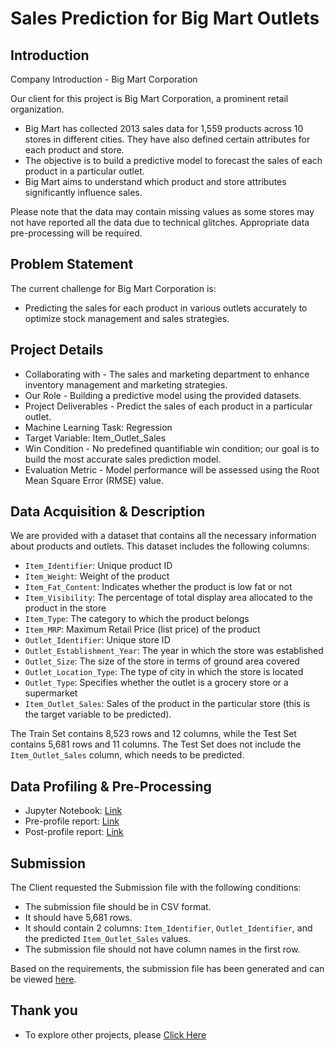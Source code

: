 # Sales Prediction for Big Mart Outlets

## Introduction

Company Introduction - Big Mart Corporation

Our client for this project is Big Mart Corporation, a prominent retail organization.

- Big Mart has collected 2013 sales data for 1,559 products across 10 stores in different cities. They have also defined certain attributes for each product and store.
- The objective is to build a predictive model to forecast the sales of each product in a particular outlet.
- Big Mart aims to understand which product and store attributes significantly influence sales.

Please note that the data may contain missing values as some stores may not have reported all the data due to technical glitches. Appropriate data pre-processing will be required.

## Problem Statement

The current challenge for Big Mart Corporation is:

- Predicting the sales for each product in various outlets accurately to optimize stock management and sales strategies.

## Project Details

- Collaborating with - The sales and marketing department to enhance inventory management and marketing strategies.
- Our Role - Building a predictive model using the provided datasets.
- Project Deliverables - Predict the sales of each product in a particular outlet.
- Machine Learning Task: Regression
- Target Variable: Item_Outlet_Sales
- Win Condition - No predefined quantifiable win condition; our goal is to build the most accurate sales prediction model.
- Evaluation Metric - Model performance will be assessed using the Root Mean Square Error (RMSE) value.

## Data Acquisition & Description

We are provided with a dataset that contains all the necessary information about products and outlets. This dataset includes the following columns:

- `Item_Identifier`: Unique product ID
- `Item_Weight`: Weight of the product
- `Item_Fat_Content`: Indicates whether the product is low fat or not
- `Item_Visibility`: The percentage of total display area allocated to the product in the store
- `Item_Type`: The category to which the product belongs
- `Item_MRP`: Maximum Retail Price (list price) of the product
- `Outlet_Identifier`: Unique store ID
- `Outlet_Establishment_Year`: The year in which the store was established
- `Outlet_Size`: The size of the store in terms of ground area covered
- `Outlet_Location_Type`: The type of city in which the store is located
- `Outlet_Type`: Specifies whether the outlet is a grocery store or a supermarket
- `Item_Outlet_Sales`: Sales of the product in the particular store (this is the target variable to be predicted).

The Train Set contains 8,523 rows and 12 columns, while the Test Set contains 5,681 rows and 11 columns. The Test Set does not include the `Item_Outlet_Sales` column, which needs to be predicted.

## Data Profiling & Pre-Processing

- Jupyter Notebook: [Link](https://github.com/Mihir-Ai-lab/Academic-Projects/blob/main/ML%20Projects/BigMart/BigMart_Sales_Prediction.ipynb)
- Pre-profile report: [Link](https://raw.githubusercontent.com/Mihir-Ai-lab/Academic-Projects/main/ML%20Projects/BigMart/BigMart_preprofile_report.html)
- Post-profile report: [Link](https://raw.githubusercontent.com/Mihir-Ai-lab/Academic-Projects/main/ML%20Projects/BigMart/BigMart_postprofile_report.html)


## Submission

The Client requested the Submission file with the following conditions:

- The submission file should be in CSV format.
- It should have 5,681 rows.
- It should contain 2 columns: `Item_Identifier`, `Outlet_Identifier`, and the predicted `Item_Outlet_Sales` values.
- The submission file should not have column names in the first row.

Based on the requirements, the submission file has been generated and can be viewed [here](https://github.com/Mihir-Ai-lab/Academic-Projects/blob/main/ML%20Projects/Big%20Mart/submission.csv).

## Thank you

- To explore other projects, please [Click Here](https://github.com/Mihir-Ai-lab/Academic-Projects/tree/main)
